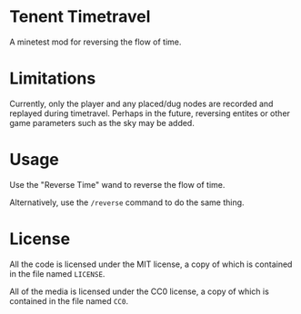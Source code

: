 # Tenent Timetravel

A minetest mod for reversing the flow of time.

# Limitations

Currently, only the player and any placed/dug nodes are recorded and replayed during timetravel. Perhaps in the future, reversing entites or other game parameters such as the sky may be added.

# Usage

Use the "Reverse Time" wand to reverse the flow of time.

Alternatively, use the `/reverse` command to do the same thing.

# License

All the code is licensed under the MIT license, a copy of which is contained in the file named `LICENSE`.

All of the media is licensed under the CC0 license, a copy of which is contained in the file named `CC0`.